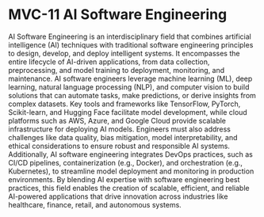 # MVC-11 AI Software Engineering
AI Software Engineering is an interdisciplinary field that combines artificial intelligence (AI) techniques with traditional software engineering principles to design, develop, and deploy intelligent systems. It encompasses the entire lifecycle of AI-driven applications, from data collection, preprocessing, and model training to deployment, monitoring, and maintenance. AI software engineers leverage machine learning (ML), deep learning, natural language processing (NLP), and computer vision to build solutions that can automate tasks, make predictions, or derive insights from complex datasets. Key tools and frameworks like TensorFlow, PyTorch, Scikit-learn, and Hugging Face facilitate model development, while cloud platforms such as AWS, Azure, and Google Cloud provide scalable infrastructure for deploying AI models. Engineers must also address challenges like data quality, bias mitigation, model interpretability, and ethical considerations to ensure robust and responsible AI systems. Additionally, AI software engineering integrates DevOps practices, such as CI/CD pipelines, containerization (e.g., Docker), and orchestration (e.g., Kubernetes), to streamline model deployment and monitoring in production environments. By blending AI expertise with software engineering best practices, this field enables the creation of scalable, efficient, and reliable AI-powered applications that drive innovation across industries like healthcare, finance, retail, and autonomous systems.
